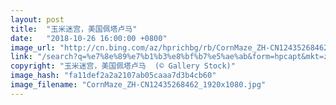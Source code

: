 ```yaml
---
layout: post
title:  "玉米迷宫，美国佩塔卢马"
date:   "2018-10-26 16:00:00 +0800"
image_url: "http://cn.bing.com/az/hprichbg/rb/CornMaze_ZH-CN12435268462_1920x1080.jpg"
link: "/search?q=%e7%8e%89%e7%b1%b3%e8%bf%b7%e5%ae%ab&form=hpcapt&mkt=zh-cn"
copyright: "玉米迷宫，美国佩塔卢马  (© Gallery Stock)"
image_hash: "fa11def2a2a2107ab05caaa7d3b4cb60"
image_filename: "CornMaze_ZH-CN12435268462_1920x1080.jpg"
---
```

